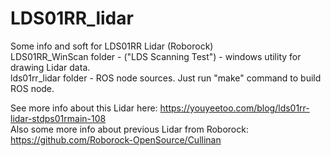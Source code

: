 # LDS01RR_lidar
Some info and soft for LDS01RR Lidar (Roborock)  
LDS01RR_WinScan folder - ("LDS Scanning Test") - windows utility for drawing Lidar data.  
lds01rr_lidar folder - ROS node sources. Just run "make" command to build ROS node.  
  
See more info about this Lidar here: https://youyeetoo.com/blog/lds01rr-lidar-stdps01rmain-108  
Also some more info about previous Lidar from Roborock: https://github.com/Roborock-OpenSource/Cullinan  



